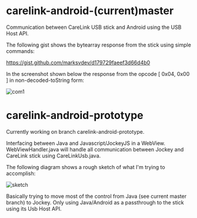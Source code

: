 carelink-android-(current)master
================

Communication between CareLink USB stick and Android using the USB Host API.

The following gist shows the bytearray response from the stick using simple commands:

https://gist.github.com/marksvdev/d179729faeef3d66d4b0

In the screenshot shown below the response from the opcode [ 0x04, 0x00 ] in non-decoded-toString form:

![com1](http://i.imgur.com/CzHlNWY.png)


carelink-android-prototype
===============

Currently working on branch carelink-android-prototype.

Interfacing between Java and Javascript/JockeyJS in a WebView. WebViewHandler.java will handle all communication between Jockey and CareLink stick using CareLinkUsb.java.

The following diagram shows a rough sketch of what I'm trying to accomplish:

![sketch](http://i.imgur.com/s5marpg.png)

Basically trying to move most of the control from Java (see current master branch) to Jockey. Only using Java/Android as a passthrough to the stick using its Usb Host API.
